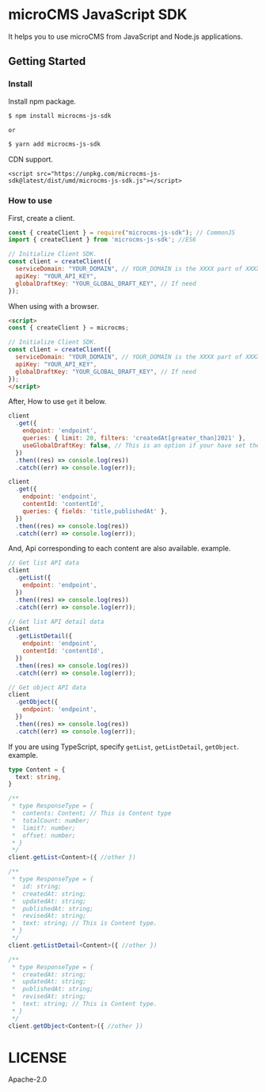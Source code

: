 # microCMS JavaScript SDK

It helps you to use microCMS from JavaScript and Node.js applications.

## Getting Started

### Install

Install npm package.

```bash
$ npm install microcms-js-sdk

or

$ yarn add microcms-js-sdk
```

CDN support.

```
<script src="https://unpkg.com/microcms-js-sdk@latest/dist/umd/microcms-js-sdk.js"></script>
```

### How to use

First, create a client.

```javascript
const { createClient } = require("microcms-js-sdk"); // CommonJS
import { createClient } from 'microcms-js-sdk'; //ES6

// Initialize Client SDK.
const client = createClient({
  serviceDomain: "YOUR_DOMAIN", // YOUR_DOMAIN is the XXXX part of XXXX.microcms.io
  apiKey: "YOUR_API_KEY",
  globalDraftKey: "YOUR_GLOBAL_DRAFT_KEY", // If need 
});
```

When using with a browser.

```html
<script>
const { createClient } = microcms;

// Initialize Client SDK.
const client = createClient({
  serviceDomain: "YOUR_DOMAIN", // YOUR_DOMAIN is the XXXX part of XXXX.microcms.io
  apiKey: "YOUR_API_KEY",
  globalDraftKey: "YOUR_GLOBAL_DRAFT_KEY", // If need 
});
</script>
```

After, How to use `get` it below.

```javascript
client
  .get({
    endpoint: 'endpoint',
    queries: { limit: 20, filters: 'createdAt[greater_than]2021' },
    useGlobalDraftKey: false, // This is an option if your have set the globalDraftKey. Default value true.
  })
  .then((res) => console.log(res))
  .catch((err) => console.log(err));

client
  .get({
    endpoint: 'endpoint',
    contentId: 'contentId',
    queries: { fields: 'title,publishedAt' },
  })
  .then((res) => console.log(res))
  .catch((err) => console.log(err));
```

And, Api corresponding to each content are also available. example.

```javascript
// Get list API data
client
  .getList({
    endpoint: 'endpoint',
  })
  .then((res) => console.log(res))
  .catch((err) => console.log(err));

// Get list API detail data
client
  .getListDetail({
    endpoint: 'endpoint',
    contentId: 'contentId',
  })
  .then((res) => console.log(res))
  .catch((err) => console.log(err));

// Get object API data
client
  .getObject({
    endpoint: 'endpoint',
  })
  .then((res) => console.log(res))
  .catch((err) => console.log(err));
```

If you are using TypeScript, specify `getList`, `getListDetail`, `getObject`.  example.

```typescript
type Content = {
  text: string,
}

/**
 * type ResponseType = {
 *  contents: Content; // This is Content type
 *  totalCount: number;
 *  limit?: number;
 *  offset: number;
 * } 
 */
client.getList<Content>({ //other })

/**
 * type ResponseType = {
 *  id: string;
 *  createdAt: string;
 *  updatedAt: string;
 *  publishedAt: string;
 *  revisedAt: string;
 *  text: string; // This is Content type.
 * } 
 */
client.getListDetail<Content>({ //other })

/**
 * type ResponseType = {
 *  createdAt: string;
 *  updatedAt: string;
 *  publishedAt: string;
 *  revisedAt: string;
 *  text: string; // This is Content type.
 * } 
 */
client.getObject<Content>({ //other })
```

# LICENSE

Apache-2.0

